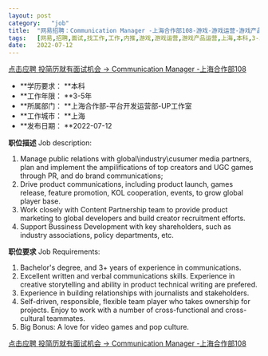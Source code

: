 ```yaml
---
layout:	post
category:	"job"
title:	"网易招聘：Communication Manager -上海合作部108-游戏-游戏运营-游戏产品运营-上海本科3-5年"
tags:	[网易,招聘,面试,找工作,工作,内推,游戏,游戏运营,游戏产品运营,上海,本科,3-5年]
date:	2022-07-12
---
```


[点击应聘 投简历就有面试机会 -> Communication Manager -上海合作部108](http://mobile.bole.netease.com/bole/boleDetail?id=41518&employeeId=346f03c3cda5f04c&key=all)



- **学历要求： **本科
- **工作年限： **3-5年
- **所属部门： **上海合作部-平台开发运营部-UP工作室
- **工作城市： **上海
- **发布日期： **2022-07-12



**职位描述**
Job description: 
1. Manage public relations with global\industry\cusumer media partners, plan and implement the ampilifications of top creators and UGC games through PR, and do brand communications;
2. Drive product communications, including product launch, games release, feature promotion, KOL cooperation, events, to grow global player base. 
3. Work closely with Content Partnership team to provide product marketing to global developers and build creator recruitment efforts.
4. Support Bussiness Development with key shareholders, such as industry associations, policy departments, etc.




**职位要求**
Job Requirements:
1. Bachelor's degree, and 3+ years of experience in communications. 
2. Excellent written and verbal communications skills. Experience in creative storytelling and ability in product technical writing are prefered. 
3. Experience in building relationships with journalists and stakeholders.
4. Self-driven, responsible, flexible team player who takes ownership for projects. Enjoy to work with a number of cross-functional and cross-cultural teammates.
5. Big Bonus: A love for video games and pop culture. 



[点击应聘 投简历就有面试机会 -> Communication Manager -上海合作部108](http://mobile.bole.netease.com/bole/boleDetail?id=41518&employeeId=346f03c3cda5f04c&key=all)